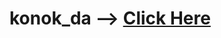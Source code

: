 # konok_da    --> <a href="https://arko-2020.github.io/konok_da/" target="_blank"> Click Here </a> <br/>
